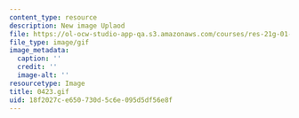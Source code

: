 ```yaml
---
content_type: resource
description: New image Uplaod
file: https://ol-ocw-studio-app-qa.s3.amazonaws.com/courses/res-21g-01-kana-spring-2010/18f2027ce650730d5c6e095d5df56e8f_0423.gif
file_type: image/gif
image_metadata:
  caption: ''
  credit: ''
  image-alt: ''
resourcetype: Image
title: 0423.gif
uid: 18f2027c-e650-730d-5c6e-095d5df56e8f
---
```

